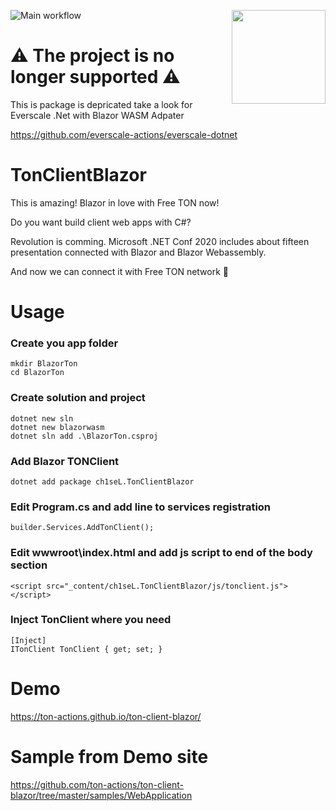 ![Main workflow](https://github.com/ton-actions/ton-client-blazor/workflows/Main%20workflow/badge.svg)
[<img src="https://avatars3.githubusercontent.com/u/67861283?s=150&u=4536b61595a1b422604fab8a7012092d891278f6&v=4" align="right" width="150">](https://freeton.org/)

# ⚠️ The project is no longer supported ⚠️

This is package is depricated take a look for Everscale .Net with Blazor WASM Adpater 

https://github.com/everscale-actions/everscale-dotnet

# TonClientBlazor

This is amazing! Blazor in love with Free TON now!

Do you want build client web apps with C#? 

Revolution is comming. Microsoft .NET Conf 2020 includes about fifteen presentation connected with Blazor and Blazor Webassembly. 

And now we can connect it with Free TON network 🌟

# Usage

### Create you app folder

```
mkdir BlazorTon
cd BlazorTon
```

### Create solution and project

```
dotnet new sln
dotnet new blazorwasm
dotnet sln add .\BlazorTon.csproj
```

### Add Blazor TONClient

```
dotnet add package ch1seL.TonClientBlazor
```

### Edit Program.cs and add line to services registration

```
builder.Services.AddTonClient();
```

### Edit wwwroot\index.html and add js script to end of the body section

```
<script src="_content/ch1seL.TonClientBlazor/js/tonclient.js"></script>
```

### Inject TonClient where you need

```
[Inject]
ITonClient TonClient { get; set; }
```

# Demo

https://ton-actions.github.io/ton-client-blazor/

# Sample from Demo site

https://github.com/ton-actions/ton-client-blazor/tree/master/samples/WebApplication
